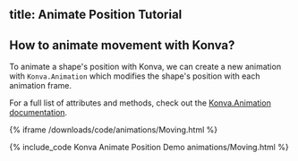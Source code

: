title: Animate Position Tutorial
---

## How to animate movement with Konva?

To animate a shape's position with Konva, we can create a new animation with `Konva.Animation`
which modifies the shape's position with each animation frame.

For a full list of attributes and methods, check out the [Konva.Animation documentation](/api/Konva.Animation.html).

{% iframe /downloads/code/animations/Moving.html %}

{% include_code Konva Animate Position Demo animations/Moving.html %}